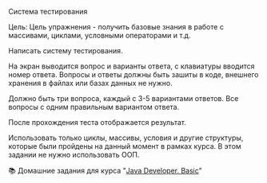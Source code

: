 Система тестирования

Цель:
Цель упражнения - получить базовые знания в работе с массивами, циклами, условными операторами и т.д.

Написать систему тестирования.

На экран выводится вопрос и варианты ответа, с клавиатуры вводится номер ответа.
Вопросы и ответы должны быть зашиты в коде, внешнего хранения в файлах или базах данных не нужно.

Должно быть три вопроса, каждый с 3-5 вариантами ответов.
Все вопросы с одним правильным вариантом ответа.

После прохождения теста отображается результат.

Использовать только циклы, массивы, условия и другие структуры, которые были пройдены на данный момент в рамках курса.
В этом задании не нужно использовать ООП.

📚 Домашние задания для курса "<a href="https://otus.ru/lessons/java-basic/?utm_source=github&utm_medium=free&utm_campaign=otus" rel="nofollow">Java Developer. Basic</a>"
